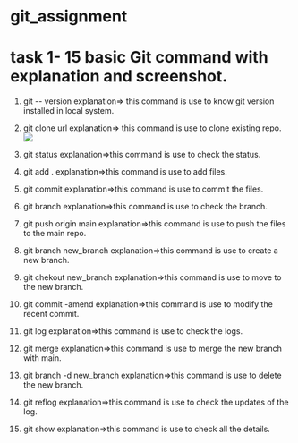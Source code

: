 # git_assignment

# task 1- 15 basic Git command with explanation and screenshot.

1. git -- version
  explanation=> this command is use to know git version installed in local system.


2. git clone url
explanation=> this command is use to clone existing repo.
![](../git%20image/gitclone.JPG)
3. git status 
explanation=>this command is use to check the status.

4. git add . 
explanation=>this command is use to add files.

5. git commit 
explanation=>this command is use to commit the files.

6. git branch 
explanation=>this command is use to check the branch.

7. git push origin main 
explanation=>this command is use to push the files to the main repo.

8. git branch new_branch 
explanation=>this command is use to create a new branch.

9. git chekout new_branch 
explanation=>this command is use to move to the new branch.

10. git commit -amend 
explanation=>this command is use to modify the recent commit.

11. git log 
explanation=>this command is use to check the logs.

12. git merge 
explanation=>this command is use to merge the new branch with main.

13. git branch -d new_branch 
explanation=>this command is use to delete the new branch.

14. git reflog 
explanation=>this command is use to check the updates of the log.

15. git show 
explanation=>this command is use to check all the details.




